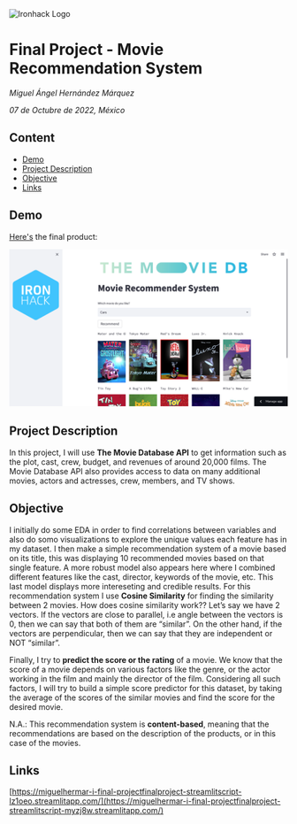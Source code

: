 <img src="https://bit.ly/2VnXWr2" alt="Ironhack Logo" width="100"/>

# Final Project - Movie Recommendation System
*Miguel Ángel Hernández Márquez*

*07 de Octubre de 2022, México*


## Content
- [Demo](#demo)
- [Project Description](#project-description)
- [Objective](#objective)
- [Links](#links)

## Demo 

[Here's](https://miguelhermar-i-final-projectfinalproject-streamlitscript-myzj8w.streamlitapp.com/) the final product: 

![Final Product](data/finalproduct.png)

## Project Description

In this project, I will use **The Movie Database API** to get information such as the plot, cast, crew, budget, and revenues of around 20,000 films. The Movie Database API also provides access to data on many additional movies, actors and actresses, crew, members, and TV shows.

## Objective

I initially do some EDA in order to find correlations between variables and also do somo visualizations to explore the unique values each feature has in my dataset. I then make a simple recommendation system of a movie based on its title, this was displaying 10 recommended movies based on that single feature. A more robust model also appears here where I combined different features like the cast, director, keywords of the movie, etc. This last model displays more intereseting and credible results. For this recommendation system I use **Cosine Similarity** for finding the similarity between 2 movies. How does cosine similarity work?? Let’s say we have 2 vectors. If the vectors are close to parallel, i.e angle between the vectors is 0, then we can say that both of them are “similar”. On the other hand, if the vectors are perpendicular, then we can say that they are independent or NOT “similar”.

Finally, I try to **predict the score or the rating** of a movie. We know that the score of a movie depends on various factors like the genre, or the actor working in the film and mainly the director of the film. Considering all such factors, I will try to build a simple score predictor for this dataset, by taking the average of the scores of the similar movies and find the score for the desired movie.

N.A.: This recommendation system is **content-based**, meaning that the recommendations are based on the description of the products, or in this case of the movies.

## Links
 
[https://miguelhermar-i-final-projectfinalproject-streamlitscript-lz1oeo.streamlitapp.com/](https://miguelhermar-i-final-projectfinalproject-streamlitscript-myzj8w.streamlitapp.com/)
